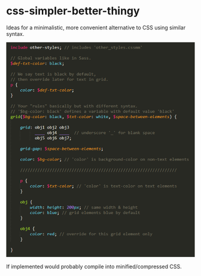 # css-simpler-better-thingy
Ideas for a minimalistic, more convenient alternative to CSS using similar syntax.

![example](img.PNG)

If implemented would probably compile into minified/compressed CSS.
